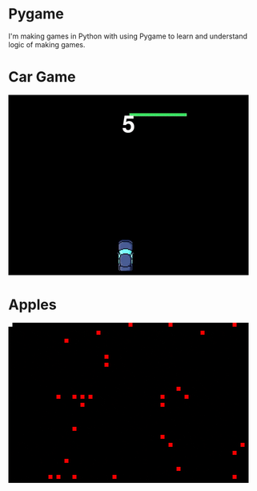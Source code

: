 # Pygame

I'm making games in Python with using Pygame to learn and understand logic of making games.
# **Car Game**
![](CarGame/cargame.gif)

# **Apples**
![](Apples/apples.gif)
